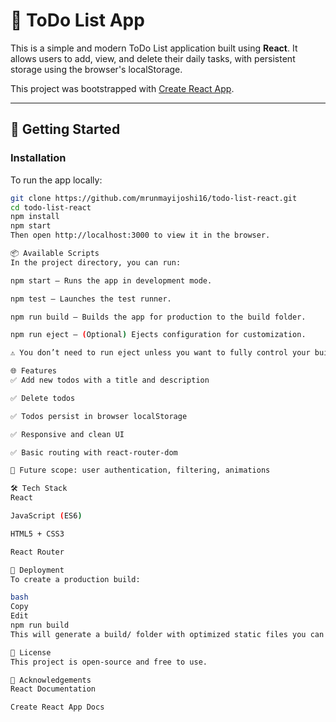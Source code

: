# 📝 ToDo List App

This is a simple and modern ToDo List application built using **React**. It allows users to add, view, and delete their daily tasks, with persistent storage using the browser's localStorage.

This project was bootstrapped with [Create React App](https://github.com/facebook/create-react-app).

---

## 🚀 Getting Started

### Installation

To run the app locally:

```bash
git clone https://github.com/mrunmayijoshi16/todo-list-react.git
cd todo-list-react
npm install
npm start
Then open http://localhost:3000 to view it in the browser.

📦 Available Scripts
In the project directory, you can run:

npm start — Runs the app in development mode.

npm test — Launches the test runner.

npm run build — Builds the app for production to the build folder.

npm run eject — (Optional) Ejects configuration for customization.

⚠️ You don’t need to run eject unless you want to fully control your build setup.

🌐 Features
✅ Add new todos with a title and description

✅ Delete todos

✅ Todos persist in browser localStorage

✅ Responsive and clean UI

✅ Basic routing with react-router-dom

🚧 Future scope: user authentication, filtering, animations

🛠 Tech Stack
React

JavaScript (ES6)

HTML5 + CSS3

React Router

📁 Deployment
To create a production build:

bash
Copy
Edit
npm run build
This will generate a build/ folder with optimized static files you can deploy on platforms like Netlify, Vercel, or GitHub Pages.

📄 License
This project is open-source and free to use.

🙌 Acknowledgements
React Documentation

Create React App Docs
